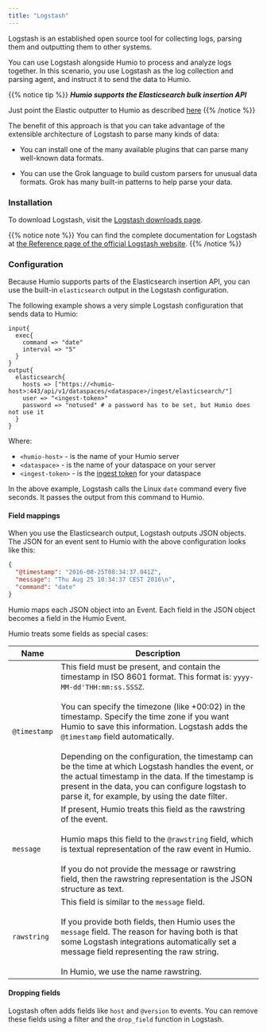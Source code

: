 ```yaml
---
title: "Logstash"
---
```


Logstash is an established open source tool for collecting logs,
parsing them and outputting them to other systems.

You can use Logstash alongside Humio to process and analyze logs
together. In this scenario, you use Logstash as the log collection and
parsing agent, and instruct it to send the data to Humio.

{{% notice tip %}}
***Humio supports the Elasticsearch bulk insertion API*** 

Just point the Elastic  outputter to Humio as described [here](logstash.md#configuration)
{{% /notice %}}


The benefit of this approach is that you can take advantage of the
extensible architecture of Logstash to parse many kinds of data:

* You can install one of the many available plugins that can parse
  many well-known data formats.

* You can use the Grok language to build custom parsers for unusual
  data formats. Grok has many built-in patterns to help parse your
  data.

### Installation

To download Logstash, visit the [Logstash downloads page](https://www.elastic.co/downloads/logstash).

{{% notice note %}}
You can find the complete documentation for Logstash at [the Reference page of the official Logstash website](https://www.elastic.co/guide/en/logstash/current/index.html).
{{% /notice %}}


### Configuration

Because Humio supports parts of the Elasticsearch insertion API, you
can use the built-in `elasticsearch` output in the Logstash
configuration.

The following example shows a very simple Logstash configuration that
sends data to Humio:

```
input{
  exec{
    command => "date"
    interval => "5"
  }
}
output{
  elasticsearch{
    hosts => ["https://<humio-host>:443/api/v1/dataspaces/<dataspace>/ingest/elasticsearch/"]
    user => "<ingest-token>"
    password => "notused" # a password has to be set, but Humio does not use it
  }
}
```

Where:

* `<humio-host>` - is the name of your Humio server
* `<dataspace>` - is the name of your dataspace on your server
* `<ingest-token>` - is the [ingest token](/ingest-tokens.md) for your dataspace


In the above example, Logstash calls the Linux `date` command every
five seconds. It passes the output from this command to Humio.

#### Field mappings

When you use the Elasticsearch output, Logstash outputs JSON
objects. The JSON for an event sent to Humio with the above
configuration looks like this:

```json
{
  "@timestamp": "2016-08-25T08:34:37.041Z",
  "message": "Thu Aug 25 10:34:37 CEST 2016\n",
  "command": "date"
}
```

Humio maps each JSON object into an Event. Each field in the JSON
object becomes a field in the Humio Event.

Humio treats some fields as special cases:

| Name                     |   Description |
---------------------------|---------------|
| `@timestamp`             | This field must be present, and contain the timestamp in ISO 8601 format. This format is: `yyyy-MM-dd'THH:mm:ss.SSSZ`. <br /><br />You can specify the timezone (like +00:02) in the timestamp. Specify the time zone if you want Humio to save this information. Logstash adds the `@timestamp` field automatically. <br /><br />Depending on the configuration, the timestamp can be the time at which Logstash handles the event, or the actual timestamp in the data. If the timestamp is present in the data, you can configure logstash to parse it, for example, by using the date filter. |
| `message`                | If present, Humio treats this field as the rawstring of the event. <br /><br />Humio maps this field to the `@rawstring` field, which is textual representation of the raw event in Humio. <br /><br />If you do not provide the message or rawstring field, then the rawstring representation is the JSON structure as text. |
| `rawstring`              | This field is similar to the `message` field. <br /><br />If you provide both fields, then Humio uses the `message` field. The reason for having both is that some Logstash integrations automatically set a message field representing the raw string. <br /><br />In Humio, we use the name rawstring. |

#### Dropping fields

Logstash often adds fields like `host` and `@version` to events. You
can remove these fields using a filter and the `drop_field` function
in Logstash.

